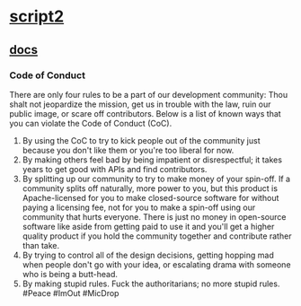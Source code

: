 # [script2](../README.md)

## [docs](./readme.md)

### Code of Conduct

There are only four rules to be a part of our development community: Thou shalt not jeopardize the mission, get us in trouble with the law, ruin our public image, or scare off contributors. Below is a list of known ways that you can violate the Code of Conduct (CoC).

1. By using the CoC to try to kick people out of the community just because you don't like them or you're too liberal for now.
2. By making others feel bad by being impatient or disrespectful; it takes years to get good with APIs and find contributors.
3. By splitting up our community to try to make money of your spin-off. If a community splits off naturally, more power to you, but this product is Apache-licensed for you to make closed-source software for without paying a licensing fee, not for you to make a spin-off using our community that hurts everyone. There is just no money in open-source software like aside from getting paid to use it and you'll get a higher quality product if you hold the community together and contribute rather than take.
4. By trying to control all of the design decisions, getting hopping mad when people don't go with your idea, or escalating drama with someone who is being a butt-head.
5. By making stupid rules. Fuck the authoritarians; no more stupid rules. #Peace #ImOut #MicDrop
